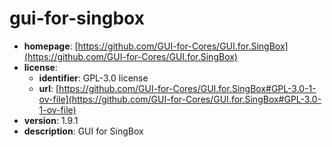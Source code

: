 # gui-for-singbox

- **homepage**: [https://github.com/GUI-for-Cores/GUI.for.SingBox](https://github.com/GUI-for-Cores/GUI.for.SingBox)
- **license**:
  - **identifier**: GPL-3.0 license
  - **url**: [https://github.com/GUI-for-Cores/GUI.for.SingBox#GPL-3.0-1-ov-file](https://github.com/GUI-for-Cores/GUI.for.SingBox#GPL-3.0-1-ov-file)
- **version**: 1.9.1
- **description**: GUI for SingBox

